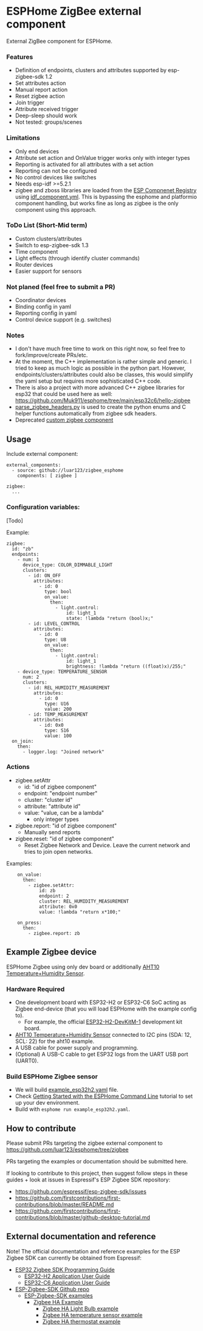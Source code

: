 # ESPHome ZigBee external component

External ZigBee component for ESPHome.

### Features
* Definition of endpoints, clusters and attributes supported by esp-zigbee-sdk 1.2
* Set attributes action
* Manual report action
* Reset zigbee action
* Join trigger
* Attribute received trigger
* Deep-sleep should work
* Not tested: groups/scenes

### Limitations
* Only end devices
* Attribute set action and OnValue trigger works only with integer types
* Reporting is activated for all attributes with a set action
* Reporting can not be configured
* No control devices like switches
* Needs esp-idf >=5.2.1
* zigbee and zboss libraries are loaded from the [ESP Compnenet Registry](https://components.espressif.com/) using [idf_component.yml](https://github.com/luar123/zigbee_esphome/blob/master/components/zigbee/idf_component.yml). This is bypassing the esphome and platformio component handling, but works fine as long as zigbee is the only component using this approach.

### ToDo List (Short-Mid term)
* Custom clusters/attributes
* Switch to esp-zigbee-sdk 1.3
* Time component
* Light effects (through identify cluster commands)
* Router devices
* Easier support for sensors

### Not planed (feel free to submit a PR)
* Coordinator devices
* Binding config in yaml
* Reporting config in yaml
* Control device support (e.g. switches)

### Notes
* I don't have much free time to work on this right now, so feel free to fork/improve/create PRs/etc.
* At the moment, the C++ implementation is rather simple and generic. I tried to keep as much logic as possible in the python part. However, endpoints/clusters/attributes could also be classes, this would simplify the yaml setup but requires more sophisticated C++ code. 
* There is also a project with more advanced C++ zigbee libraries for esp32 that could be used here as well: https://github.com/Muk911/esphome/tree/main/esp32c6/hello-zigbee
* [parse_zigbee_headers.py](components/zigbee/files_to_parse/parse_zigbee_headers.py) is used to create the python enums and C helper functions automatically from zigbee sdk headers.
* Deprecated [custom zigbee component](https://github.com/luar123/esphome_zb_sensor)

## Usage

Include external component:
```
external_components:
  - source: github://luar123/zigbee_esphome
    components: [ zigbee ]

zigbee:
  ...
```
### Configuration variables:
[Todo]

Example:
```
zigbee:
  id: "zb"
  endpoints:
    - num: 1
      device_type: COLOR_DIMMABLE_LIGHT
      clusters:
        - id: ON_OFF
          attributes:
            - id: 0
              type: bool
              on_value:
                then:
                  - light.control:
                      id: light_1
                      state: !lambda "return (bool)x;"
        - id: LEVEL_CONTROL
          attributes:
            - id: 0
              type: U8
              on_value:
                then:
                  - light.control:
                      id: light_1
                      brightness: !lambda "return ((float)x)/255;"
    - device_type: TEMPERATURE_SENSOR
      num: 2
      clusters:
        - id: REL_HUMIDITY_MEASUREMENT
          attributes:
            - id: 0
              type: U16
              value: 200
        - id: TEMP_MEASUREMENT
          attributes:
            - id: 0x0
              type: S16
              value: 100
  on_join:
    then:
      - logger.log: "Joined network"
```

### Actions
* zigbee.setAttr
  * id: "id of zigbee component"
  * endpoint: "endpoint number"
  * cluster: "cluster id"
  * attribute: "attribute id"
  * value: "value, can be a lambda"
    * only integer types
* zigbee.report: "id of zigbee component"
  * Manually send reports
* zigbee.reset: "id of zigbee component"
  * Reset Zigbee Network and Device. Leave the current network and tries to join open networks.

Examples:
```
    on_value:
      then:
        - zigbee.setAttr:
            id: zb
            endpoint: 2
            cluster: REL_HUMIDITY_MEASUREMENT
            attribute: 0x0
            value: !lambda "return x*100;"
```
```
    on_press:
      then:
        - zigbee.report: zb
```



## Example Zigbee device

ESPHome Zigbee using only dev board or additionally [AHT10 Temperature+Humidity Sensor](https://next.esphome.io/components/sensor/aht10).

### Hardware Required

* One development board with ESP32-H2 or ESP32-C6 SoC acting as Zigbee end-device (that you will load ESPHome with the example config to).
  * For example, the official [ESP32-H2-DevKitM-1](https://docs.espressif.com/projects/espressif-esp-dev-kits/en/latest/esp32h2/esp32-h2-devkitm-1/user_guide.html) development kit board.
* [AHT10 Temperature+Humidity Sensor](https://next.esphome.io/components/sensor/aht10) connected to I2C pins (SDA: 12, SCL: 22) for the aht10 example.
* A USB cable for power supply and programming.
* (Optional) A USB-C cable to get ESP32 logs from the UART USB port (UART0).

### Build ESPHome Zigbee sensor

* We will build [example_esp32h2.yaml](example_esp32h2.yaml) file.
* Check [Getting Started with the ESPHome Command Line](https://esphome.io/guides/getting_started_command_line.html) tutorial to set up your dev environment.
* Build with `esphome run example_esp32h2.yaml`. 

## How to contribute

Please submit PRs targeting the zigbee external component to https://github.com/luar123/esphome/tree/zigbee

PRs targeting the examples or documentation should be submitted here.

If looking to contribute to this project, then suggest follow steps in these guides + look at issues in Espressif's ESP Zigbee SDK repository:

- https://github.com/espressif/esp-zigbee-sdk/issues
- https://github.com/firstcontributions/first-contributions/blob/master/README.md
- https://github.com/firstcontributions/first-contributions/blob/master/github-desktop-tutorial.md


## External documentation and reference

Note! The official documentation and reference examples for the ESP Zigbee SDK can currently be obtained from Espressif:

 - [ESP32 Zigbee SDK Programming Guide](https://docs.espressif.com/projects/esp-zigbee-sdk/en/latest/esp32/)
   - [ESP32-H2 Application User Guide](https://docs.espressif.com/projects/esp-zigbee-sdk/en/latest/esp32h2/application.html)
   - [ESP32-C6 Application User Guide](https://docs.espressif.com/projects/esp-zigbee-sdk/en/latest/esp32c6/application.html)
- [ESP-Zigbee-SDK Github repo](https://github.com/espressif/esp-zigbee-sdk)
  - [ESP-Zigbee-SDK examples](https://github.com/espressif/esp-zigbee-sdk/tree/main/examples/)
    - [Zigbee HA Example](https://github.com/espressif/esp-zigbee-sdk/tree/main/examples/esp_zigbee_HA_sample)
      - [Zigbee HA Light Bulb example](https://github.com/espressif/esp-zigbee-sdk/tree/main/examples/esp_zigbee_HA_sample/HA_on_off_light)
      - [Zigbee HA temperature sensor example](https://github.com/espressif/esp-zigbee-sdk/tree/main/examples/esp_zigbee_HA_sample/HA_temperature_sensor)
      - [Zigbee HA thermostat example](https://github.com/espressif/esp-zigbee-sdk/tree/main/examples/esp_zigbee_HA_sample/HA_thermostat)
